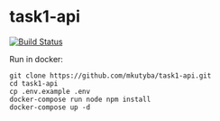 # task1-api
[![Build Status](https://travis-ci.org/mkutyba/task1-api.svg?branch=master)](https://travis-ci.org/mkutyba/task1-api)

Run in docker:
```
git clone https://github.com/mkutyba/task1-api.git
cd task1-api
cp .env.example .env
docker-compose run node npm install
docker-compose up -d
```
